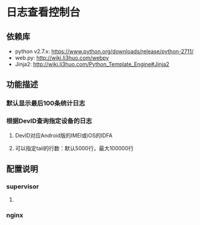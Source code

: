 日志查看控制台
==============


依赖库
-------
 * python v2.7.x: https://www.python.org/downloads/release/python-2711/
 * web.py: http://wiki.li3huo.com/webpy
 * Jinja2: http://wiki.li3huo.com/Python_Template_Engine#Jinja2


功能描述
--------
### 默认显示最后100条统计日志

### 根据DevID查询指定设备的日志

 1. DevID对应Android版的IMEI或iOS的IDFA

 2. 可以指定tail的行数：默认5000行，最大100000行


配置说明
--------

### supervisor

 1. 

### nginx



